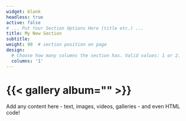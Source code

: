 ```yaml
---
widget: blank
headless: true
active: false
# ... Put Your Section Options Here (title etc.) ...
title: My New Section
subtitle:
weight: 90  # section position on page
design:
  # Choose how many columns the section has. Valid values: 1 or 2.
  columns: '1'
---
```

# {{< gallery album="<albums>" >}}
Add any content here - text, images, videos, galleries - and even HTML code!